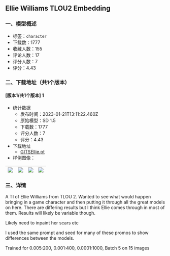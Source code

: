 ## Ellie Williams TLOU2 Embedding
### 一、模型概述

- 标签：`character`
- 下载数：1777
- 收藏人数：155
- 评论人数：17
- 评分人数：7
- 评分：4.43

### 二、下载地址（共1个版本）

#### [版本1/共1个版本] 1

- 统计数据
  - 发布时间：2023-01-21T13:11:22.460Z
  - 原始模型：SD 1.5
  - 下载数：1777
  - 评分人数：7
  - 评分：4.43
- 下载地址
  - [GITSEllie.pt](https://civitai.com/api/download/models/5704)
- 样例图像：

| <img src="https://image.civitai.com/xG1nkqKTMzGDvpLrqFT7WA/5cbe8aba-7f11-4e77-fa65-7a163268d000/width=450/46694.jpeg" /> | <img src="https://image.civitai.com/xG1nkqKTMzGDvpLrqFT7WA/abc137c3-a832-4ac7-cb3d-955754a02e00/width=450/46693.jpeg" /> | <img src="https://image.civitai.com/xG1nkqKTMzGDvpLrqFT7WA/1119e1bb-5196-4e27-c6bf-6b4483646500/width=450/46692.jpeg" /> | <img src="https://image.civitai.com/xG1nkqKTMzGDvpLrqFT7WA/37aa74e9-8ed8-4003-ded7-2d69de9aa600/width=450/46691.jpeg" /> |
| ---- | ---- | ---- | ---- |


### 三、详情
<p>A TI of Ellie Williams from TLOU 2. Wanted to see what would happen bringing in a game character and then putting it through all the great models on here. There are differing results but I think Ellie comes through in most of them. Results will likely be variable though. </p><p></p><p>Likely need to inpaint her scars etc</p><p></p><p>I used the same prompt and seed for many of these promos to show differences between the models. </p><p></p><p>Trained for 0.005:200, 0.001:400, 0.0001:1000, Batch 5 on 15 images</p>